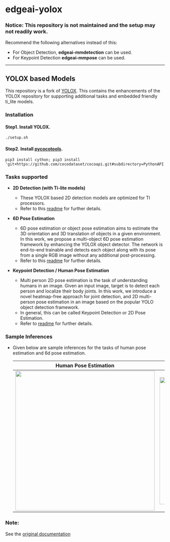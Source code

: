 # edgeai-yolox

### Notice: This repository is not maintained and the setup may not readily work.

Recommend the following alternatives instead of this:
* For Object Detection, **edgeai-mmdetection** can be used.
* For Keypoint Detection **edgeai-mmpose** can be used.

<hr>

## YOLOX based Models
This repository is a fork of [YOLOX](https://github.com/Megvii-BaseDetection/YOLOX). This contains the enhancements of the YOLOX repository for supporting additional tasks and embedded friendly ti_lite models. 


### Installation

#### Step1. Install YOLOX.
```
./setup.sh
```

#### Step2. Install [pycocotools](https://github.com/cocodataset/cocoapi).
```
pip3 install cython; pip3 install 'git+https://github.com/cocodataset/cocoapi.git#subdirectory=PythonAPI'
```

### Tasks supported
* **2D Detection (with Ti-lite models)** 
    * These YOLOX based 2D detection models are optimized for TI processors. 
    * Refer to this [readme](./README_2d_od.md) for further details.

* **6D Pose Estimation** 
    * 6D pose estimation or object pose estimation aims to estimate the 3D orientation and 3D translation of objects in a given environment.  In this work, we propose a multi-object 6D pose estimation framework by enhancing the YOLOX object detector. The network is end-to-end trainable and detects each object along with its pose from a single RGB image without any additional post-processing.
    * Refer to this [readme](./README_6d_pose.md) for further details.

* **Keypoint Detection / Human Pose Estimation** 
    * Multi person 2D pose estimation is the task of understanding humans in an image. Given an input image, target is to detect each person and localize their body joints. In this work, we introduce a novel heatmap-free approach for joint detection, and 2D multi-person pose estimation in an image based on the popular YOLO object detection framework. 
    * In general, this can be called Keypoint Detection or 2D Pose Estimation.  
    * Refer to [readme](./README_keypoint_detection.md) for further details.

### Sample Inferences
* Given below are sample inferences for the tasks of human pose estimation and 6d pose estimation.

     Human Pose Estimation   | 6D Pose Estimation 
    :-------------------------:|:-------------------------:
    <img width="440" src="./assets/demo_hpe.jpg"> | <img width="400" src="./assets/demo_6d.png">


### Note:
See the [original documentation](README_megvii.md)
